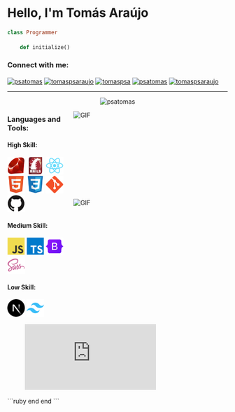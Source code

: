 # Hello, I'm Tomás Araújo

```ruby 
class Programmer

	def initialize() 
```

<p align="left">
    <h3 align="left">Connect with me:</h3>
    <a href="https://linkedin.com/in/psatomas" target="_blank"><img align="center" src="https://github.com/marcodotcastro/marcodotcastro/blob/master/linkedin.png?raw=true" alt="psatomas" height="30" width="40" /></a>
    <a href="https://www.youtube.com/@tomaspsaraujo" target="_blank"><img align="center" src="https://github.com/marcodotcastro/marcodotcastro/blob/master/youtube-v2.png?raw=true" alt="tomaspsaraujo" height="30" width="40"/></a>
    <a href="https://t.me/tomaspsa" target="_blank"><img align="center" src="https://github.com/marcodotcastro/marcodotcastro/blob/master/telegram.png?raw=true" alt="tomaspsa" height="30" width="40"/></a>
    <a href="https://www.instagram.com/psatomas" target="_blank"><img align="center" src="https://github.com/marcodotcastro/marcodotcastro/blob/master/instagram.png?raw=true" alt="psatomas" height="30" width="40"/></a>
    <a href="https://fb.com/tomaspsaraujo" target="_blank"><img align="center" src="https://github.com/marcodotcastro/marcodotcastro/blob/master/facebook.png?raw=true" alt="tomaspsaraujo" height="30" width="40" /></a>    
</p>

---

<p align="center"> <img src="https://komarev.com/ghpvc/?username=psatomas" alt="psatomas" /> </p>

 <img align="right" alt="GIF" src="https://github-readme-stats.vercel.app/api?username=psatomas" width="70%" height="200px" />
 <img align="right" alt="GIF" src="https://github-readme-stats.vercel.app/api/top-langs/?username=psatomas" width="70%" height="200px" />



<h3 align="left">Languages and Tools:</h3>
    <p align="left">
        <h4 align="left">High Skill:</h4>
        <a href="https://stackshare.io/ruby" target="_blank"><img src="https://raw.githubusercontent.com/devicons/devicon/master/icons/ruby/ruby-original.svg" alt="oracle" width="40" height="40" /></a>
        <a href="https://stackshare.io/rails" target="_blank"><img src="https://raw.githubusercontent.com/devicons/devicon/master/icons/rails/rails-original-wordmark.svg" alt="oracle" width="40" height="40" /></a>
        <a href="https://stackshare.io/react" target="_blank"><img src="https://raw.githubusercontent.com/devicons/devicon/master/icons/react/react-original.svg" alt="react" width="40" height="40" /></a>
        <a href="https://stackshare.io/html5" target="_blank"><img src="https://raw.githubusercontent.com/devicons/devicon/master/icons/html5/html5-original.svg" alt="html5" width="40" height="40" /></a>
        <a href="https://stackshare.io/css-3" target="_blank"><img src="https://raw.githubusercontent.com/devicons/devicon/master/icons/css3/css3-original.svg" alt="css3" width="40" height="40" /></a>
        <a href="https://stackshare.io/git" target="_blank"><img src="https://github.com/devicons/devicon/raw/master/icons/git/git-original.svg" alt="git" width="40" height="40" /></a>
        <a href="https://stackshare.io/github" target="_blank"><img src="https://github.com/devicons/devicon/raw/master/icons/github/github-original.svg" alt="github" width="40" height="40" /></a>
        <h4 align="left">Medium Skill:</h4>
        <a href="https://stackshare.io/javascript" target="_blank"><img src="https://raw.githubusercontent.com/devicons/devicon/master/icons/javascript/javascript-original.svg" alt="postgresql" width="40" height="40" /></a>
        <a href="https://stackshare.io/typescript" target="_blank"><img src="https://raw.githubusercontent.com/devicons/devicon/master/icons/typescript/typescript-original.svg" alt="aws" width="40" height="40" /></a>
        <a href="https://stackshare.io/bootstrap" target="_blank"><img src="https://raw.githubusercontent.com/devicons/devicon/master/icons/bootstrap/bootstrap-original.svg" alt="laravel" width="40" height="40" /></a>
        <a href="https://stackshare.io/sass" target="_blank"><img src="https://raw.githubusercontent.com/devicons/devicon/master/icons/sass/sass-original.svg" alt="javascript" width="40" height="40" /></a>
        <h4 align="left">Low Skill:</h4>
        <a href="https://stackshare.io/companies/next" target="_blank"><img src="https://raw.githubusercontent.com/devicons/devicon/master/icons/nextjs/nextjs-original.svg" alt="docker" width="40" height="40" /></a>
        <a href="https://stackshare.io/tailwind" target="_blank"><img src="https://raw.githubusercontent.com/devicons/devicon/master/icons/tailwindcss/tailwindcss-original.svg" alt="vuejs" width="40" height="40" /></a>
    </p>
<figure>
	<embed src="https://wakatime.com/share/@marcodotcastro/7cd3cbfb-1783-43d5-9708-4d309157fe7a.svg"></embed></figure>
```ruby 
	end 
end 
```
